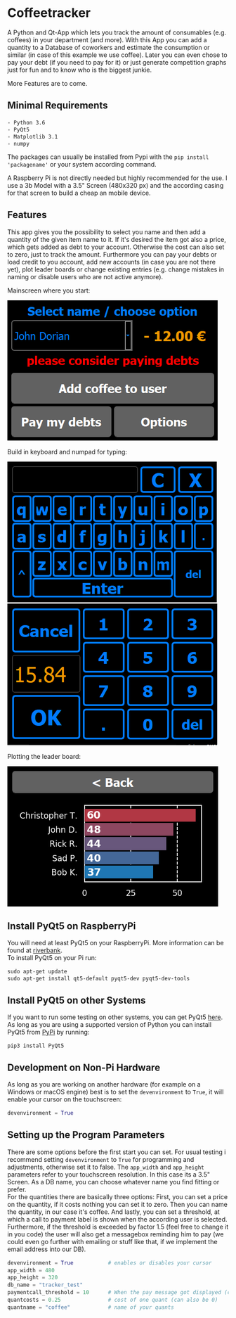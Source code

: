 # Coffeetracker
A Python and Qt-App which lets you track the amount of consumables (e.g. coffees) in your department (and more).
With this App you can add a quantity to a Database of coworkers and estimate the consumption or similar (in case of this example we use coffee).
Later you can even chose to pay your debt (if you need to pay for it) or just generate competition graphs just for fun and to know who is the biggest junkie.

More Features are to come.

## Minimal Requirements

```
- Python 3.6
- PyQt5
- Matplotlib 3.1
- numpy
```
The packages can usually be installed from Pypi with the `pip install 'packagename'` or your system according command.

A Raspberry Pi is not directly needed but highly recommended for the use. I use a 3b Model with a 3.5" Screen (480x320 px) and the according casing for that screen to build a cheap an mobile device.

## Features

This app gives you the possibility to select you name and then add a quantity of the given item name to it. If it's desired the item got also a price, which gets added as debt to your account. Otherwise the cost can also set to zero, just to track the amount. Furthermore you can pay your debts or load credit to you account, add new accounts (in case you are not there yet), plot leader boards or change existing entries (e.g. change mistakes in naming or disable users who are not active anymore).

Mainscreen where you start:

![alt text](https://github.com/AndreWohnsland/Coffeetracker/blob/master/pictures/mainscreen.PNG "mainscreen")

Build in keyboard and numpad for typing:

![alt text](https://github.com/AndreWohnsland/Coffeetracker/blob/master/pictures/keyboard.PNG "keyboard")
![alt text](https://github.com/AndreWohnsland/Coffeetracker/blob/master/pictures/numpad.PNG "numpad")

Plotting the leader board:

![alt text](https://github.com/AndreWohnsland/Coffeetracker/blob/master/pictures/leaderboard.PNG "leaderboard")


## Install PyQt5 on RaspberryPi

You will need at least PyQt5 on your RaspberryPi. More information can be found at [riverbank](https://riverbankcomputing.com/software/pyqt/intro).\
To install PyQt5 on your Pi run:
```
sudo apt-get update
sudo apt-get install qt5-default pyqt5-dev pyqt5-dev-tools
```

## Install PyQt5 on other Systems

If you want to run some testing on other systems, you can get PyQt5 [here](https://www.riverbankcomputing.com/software/pyqt/download5).\
As long as you are using a supported version of Python you can install PyQt5 from [PyPi](https://pypi.org/project/PyQt5/) by running:
```
pip3 install PyQt5
```

## Development on Non-Pi Hardware

As long as you are working on another hardware (for example on a Windows or macOS engine) best is to set the `devenvironment` to `True`, it will enable your cursor on the touchscreen:
```python
devenvironment = True
```

## Setting up the Program Parameters
There are some options before the first start you can set. For usual testing i recommend setting `devenvironment` to `True` for programming and adjustments, otherwise set it to false. The `app_width` and `app_height` parameters refer to your touchscreen resolution. In this case its a 3.5" Screen. As a DB name, you can choose whatever name you find fitting or prefer.\
For the quantities there are basically three options: First, you can set a price on the quantity, if it costs nothing you can set it to zero. Then you can name the quantity, in our case it's coffee. And lastly, you can set a threshold, at which a call to payment label is shown when the according user is selected. Furthermore, if the threshold is exceeded by factor 1.5 (feel free to change it in you code) the user will also get a messagebox reminding him to pay (we could even go further with emailing or stuff like that, if we implement the email address into our DB).
```python
devenvironment = True           # enables or disables your cursor
app_width = 480
app_height = 320
db_name = "tracker_test"    
paymentcall_threshold = 10      # When the pay message got displayed (critical is 1.5 that value)
quantcosts = 0.25               # cost of one quant (can also be 0)
quantname = "coffee"            # name of your quants 
```